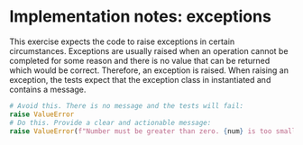 # Implementation notes: exceptions

This exercise expects the code to raise exceptions in certain circumstances.
Exceptions are usually raised when an operation cannot be completed for some reason and there is no value that can be returned which would be correct.
Therefore, an exception is raised.
When raising an exception, the tests expect that the exception class in instantiated and contains a message.

```python
# Avoid this. There is no message and the tests will fail:
raise ValueError
# Do this. Provide a clear and actionable message:
raise ValueError(f"Number must be greater than zero. {num} is too small.")
```
